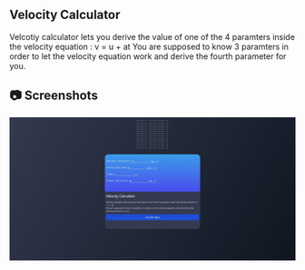 ## Velocity Calculator

Velcotiy calculator lets you derive the value of one of the 4 paramters inside the velocity equation : v = u + at
You are supposed to know 3 paramters in order to let the velocity equation work and derive the fourth parameter for you.

## 📷 Screenshots

![ss1](./img/Web%20capture_4-5-2022_213125_127.0.0.1.jpeg)